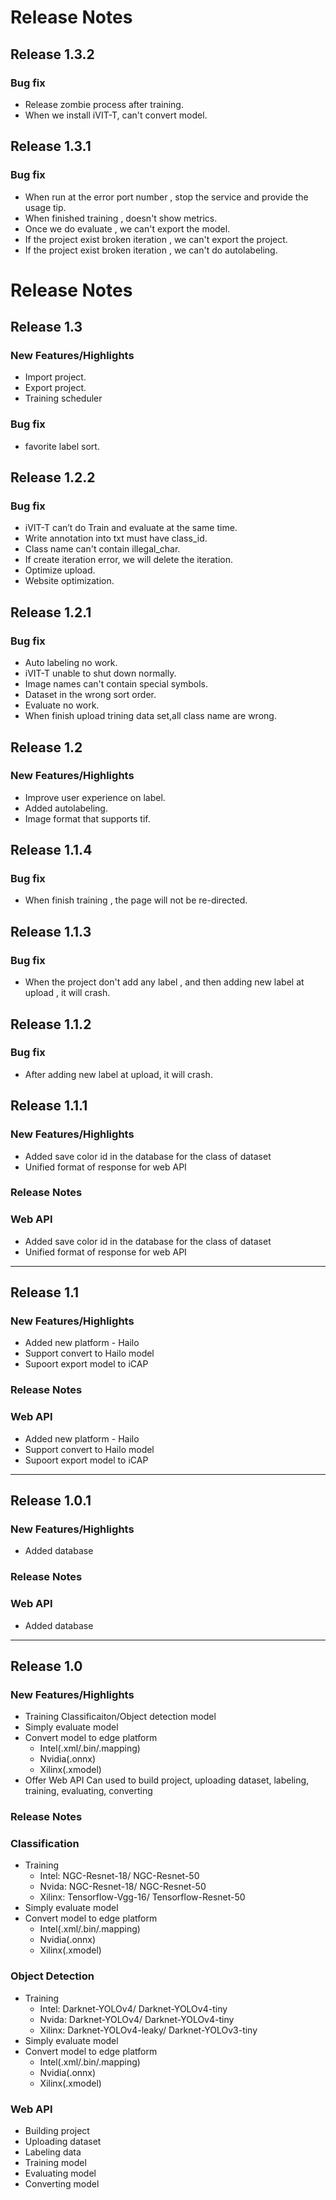 # Release Notes
## Release 1.3.2
### Bug fix
- Release zombie process after training.
- When we install iVIT-T, can't convert model.

## Release 1.3.1
### Bug fix 
- When run at the error port number , stop the service and provide the usage tip.
- When finished training , doesn't show metrics.
- Once we do evaluate , we can't export the model.
- If the project exist broken iteration , we can't export the project.
- If the project exist broken iteration , we can't do autolabeling.

# Release Notes
## Release 1.3
### New Features/Highlights
- Import project.
- Export project.
- Training scheduler
### Bug fix 
- favorite label sort.

## Release 1.2.2
### Bug fix 
- iVIT-T can’t do Train and evaluate at the same time.
- Write annotation into txt must have class_id.
- Class name can't contain illegal_char.
- If create iteration error, we will delete the iteration.
- Optimize upload.
- Website optimization.

## Release 1.2.1
### Bug fix 
- Auto labeling no work.
- iVIT-T unable to shut down normally.
- Image names can't contain special symbols.
- Dataset in the wrong sort order.
- Evaluate no work.
- When finish upload trining data set,all class name are wrong.

## Release 1.2
### New Features/Highlights
- Improve user experience on label.
- Added autolabeling.
- Image format that supports tif.

## Release 1.1.4
### Bug fix 
- When finish training , the page will not be re-directed.

## Release 1.1.3
### Bug fix 
- When the project don't add any label , and then adding new label at upload , it will crash.

## Release 1.1.2
### Bug fix 
-  After adding new label at upload, it will crash.

## Release 1.1.1
### New Features/Highlights
- Added save color id in the database for the class of dataset
- Unified format of response for web API

### Release Notes
### Web API
- Added save color id in the database for the class of dataset
- Unified format of response for web API

---
## Release 1.1
### New Features/Highlights
- Added new platform - Hailo
- Support convert to Hailo model
- Supoort export model to iCAP

### Release Notes
### Web API
- Added new platform - Hailo
- Support convert to Hailo model
- Supoort export model to iCAP

---
## Release 1.0.1
### New Features/Highlights
- Added database
### Release Notes
### Web API
- Added database

---
## Release 1.0
### New Features/Highlights
- Training Classificaiton/Object detection model
- Simply evaluate model
- Convert model to edge platform
    - Intel(.xml/.bin/.mapping)
    - Nvidia(.onnx)
    - Xilinx(.xmodel)
- Offer Web API Can used to build project, uploading dataset, labeling, training, evaluating, converting

### Release Notes
### Classification
- Training 
    - Intel: NGC-Resnet-18/ NGC-Resnet-50
    - Nvida: NGC-Resnet-18/ NGC-Resnet-50
    - Xilinx: Tensorflow-Vgg-16/ Tensorflow-Resnet-50
- Simply evaluate model
- Convert model to edge platform
    - Intel(.xml/.bin/.mapping)
    - Nvidia(.onnx)
    - Xilinx(.xmodel)

### Object Detection
- Training 
    - Intel: Darknet-YOLOv4/ Darknet-YOLOv4-tiny
    - Nvida: Darknet-YOLOv4/ Darknet-YOLOv4-tiny
    - Xilinx: Darknet-YOLOv4-leaky/ Darknet-YOLOv3-tiny
- Simply evaluate model
- Convert model to edge platform
    - Intel(.xml/.bin/.mapping)
    - Nvidia(.onnx)
    - Xilinx(.xmodel)

### Web API
- Building project
- Uploading dataset
- Labeling data
- Training model
- Evaluating model
- Converting model